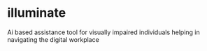 # illuminate
Ai based assistance tool for visually impaired individuals helping in navigating the digital workplace
